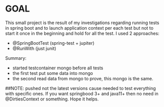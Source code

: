 # GOAL

This small project is the result of my investigations regarding running tests in spring boot and to launch application
context per each test but not to start it once in the beginning and hold for all the test.
I used 2 approaches:
- @SpringBootTest (spring-test + jupiter)
- @RunWith (just junit)

Summary: 
- started testcontainer mongo before all tests
- the first test put some data into mongo
- the second read data from mongo to prove, this mongo is the same.

##NOTE:
pushed not the latest versions cause needed to test everything with specific ones.
If you want springbood 3+ and java11+ then no need in @DirtiesContext or something.
Hope it helps.